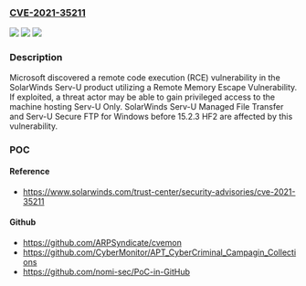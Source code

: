 ### [CVE-2021-35211](https://cve.mitre.org/cgi-bin/cvename.cgi?name=CVE-2021-35211)
![](https://img.shields.io/static/v1?label=Product&message=Serv-U%20Managed%20File%20Transfer%20Server%20and%20Serv-U%20Secured%20FTP%20&color=blue)
![](https://img.shields.io/static/v1?label=Version&message=SolarWinds%20Serv-U%3C%2015.2.3%20HF1%20&color=brighgreen)
![](https://img.shields.io/static/v1?label=Vulnerability&message=%20Memory%20Escape%20Vulnerability%20in%20Solarwinds%20Serv-U%20&color=brighgreen)

### Description

Microsoft discovered a remote code execution (RCE) vulnerability in the SolarWinds Serv-U product utilizing a Remote Memory Escape Vulnerability. If exploited, a threat actor may be able to gain privileged access to the machine hosting Serv-U Only. SolarWinds Serv-U Managed File Transfer and Serv-U Secure FTP for Windows before 15.2.3 HF2 are affected by this vulnerability.

### POC

#### Reference
- https://www.solarwinds.com/trust-center/security-advisories/cve-2021-35211

#### Github
- https://github.com/ARPSyndicate/cvemon
- https://github.com/CyberMonitor/APT_CyberCriminal_Campagin_Collections
- https://github.com/nomi-sec/PoC-in-GitHub

